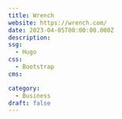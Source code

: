 ```yaml
---
title: Wrench
website: https://wrench.com/
date: 2023-04-05T00:00:00.000Z
description:
ssg:
  - Hugo
css:
  - Bootstrap
cms:

category:
  - Business
draft: false
---
```

